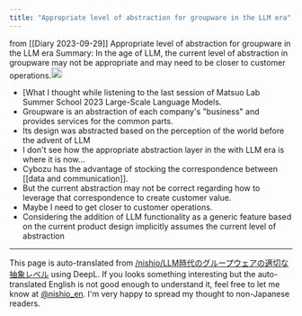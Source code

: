 ```yaml
---
title: "Appropriate level of abstraction for groupware in the LLM era"
---
```


from  [[Diary 2023-09-29]]
Appropriate level of abstraction for groupware in the LLM era
Summary: In the age of LLM, the current level of abstraction in groupware may not be appropriate and may need to be closer to customer operations.<img src='https://scrapbox.io/api/pages/nishio-en/gpt/icon' alt='gpt.icon' height="19.5"/>

- [What I thought while listening to the last session of Matsuo Lab Summer School 2023 Large-Scale Language Models.
- Groupware is an abstraction of each company's "business" and provides services for the common parts.
- Its design was abstracted based on the perception of the world before the advent of LLM
- I don't see how the appropriate abstraction layer in the with LLM era is where it is now...
- Cybozu has the advantage of stocking the correspondence between [[data and communication]].
- But the current abstraction may not be correct regarding how to leverage that correspondence to create customer value.
- Maybe I need to get closer to customer operations.
- Considering the addition of LLM functionality as a generic feature based on the current product design implicitly assumes the current level of abstraction


---
This page is auto-translated from [/nishio/LLM時代のグループウェアの適切な抽象レベル](https://scrapbox.io/nishio/LLM時代のグループウェアの適切な抽象レベル) using DeepL. If you looks something interesting but the auto-translated English is not good enough to understand it, feel free to let me know at [@nishio_en](https://twitter.com/nishio_en). I'm very happy to spread my thought to non-Japanese readers.